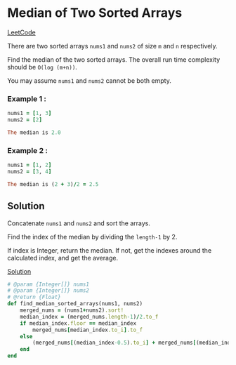 # Median of Two Sorted Arrays
[LeetCode](https://leetcode.com/problems/median-of-two-sorted-arrays/)

There are two sorted arrays `nums1` and `nums2` of size `m` and `n` respectively.

Find the median of the two sorted arrays. The overall run time complexity should be `O(log (m+n))`.

You may assume `nums1` and `nums2` cannot be both empty.

### Example 1 :

```ruby
nums1 = [1, 3]
nums2 = [2]

The median is 2.0
```

### Example 2 :

```ruby
nums1 = [1, 2]
nums2 = [3, 4]

The median is (2 + 3)/2 = 2.5
```

## Solution
Concatenate `nums1` and `nums2` and sort the arrays.

Find the index of the median by dividing the `length-1` by 2.

If index is Integer, return the median. If not, get the indexes around the calculated index, and get the average.

[Solution](median_of_two_sorted_arrays.rb)
```ruby
# @param {Integer[]} nums1
# @param {Integer[]} nums2
# @return {Float}
def find_median_sorted_arrays(nums1, nums2)
    merged_nums = (nums1+nums2).sort!
    median_index = (merged_nums.length-1)/2.to_f
    if median_index.floor == median_index
        merged_nums[median_index.to_i].to_f
    else
        (merged_nums[(median_index-0.5).to_i] + merged_nums[(median_index+0.5).to_i])/2.to_f
    end
end
```